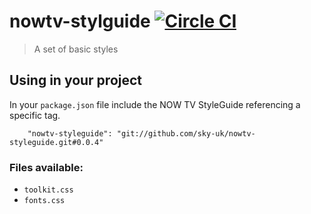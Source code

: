 # nowtv-stylguide [![Circle CI](https://circleci.com/gh/sky-uk/nowtv-styleguide.svg?style=svg)](https://circleci.com/gh/sky-uk/nowtv-styleguide)

 > A set of basic styles

## Using in your project

In your `package.json` file include the NOW TV StyleGuide referencing a specific tag.

```
    "nowtv-styleguide": "git://github.com/sky-uk/nowtv-styleguide.git#0.0.4"
```

### Files available:

 * `toolkit.css`
 * `fonts.css`

